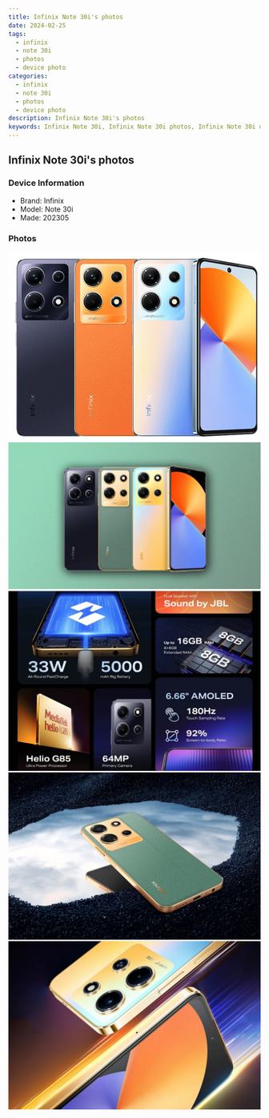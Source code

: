 ```yaml
---
title: Infinix Note 30i's photos
date: 2024-02-25
tags: 
  - infinix
  - note 30i
  - photos
  - device photo
categories: 
  - infinix
  - note 30i
  - photos
  - device photo
description: Infinix Note 30i's photos
keywords: Infinix Note 30i, Infinix Note 30i photos, Infinix Note 30i device photo
---
```


## Infinix Note 30i's photos

### Device Information

- Brand: Infinix
- Model: Note 30i
- Made: 202305

### Photos

![/images/best-assets/devices/infinix/infinix-note-30i/1.jpg](/images/best-assets/devices/infinix/infinix-note-30i/1.jpg)
![/images/best-assets/devices/infinix/infinix-note-30i/2.jpg](/images/best-assets/devices/infinix/infinix-note-30i/2.jpg)
![/images/best-assets/devices/infinix/infinix-note-30i/3.jpg](/images/best-assets/devices/infinix/infinix-note-30i/3.jpg)
![/images/best-assets/devices/infinix/infinix-note-30i/4.jpg](/images/best-assets/devices/infinix/infinix-note-30i/4.jpg)
![/images/best-assets/devices/infinix/infinix-note-30i/5.jpg](/images/best-assets/devices/infinix/infinix-note-30i/5.jpg)
